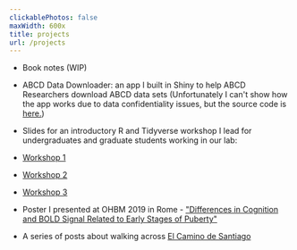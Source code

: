 ```yaml
---
clickablePhotos: false
maxWidth: 600x
title: projects
url: /projects
---
```


* Book notes (WIP)

* ABCD Data Downloader: an app I built in Shiny to help ABCD Researchers download ABCD data sets (Unfortunately I can't show how the app works due to data confidentiality issues, but the source code is [here.](https://github.com/nguyenhphilip/ABCD_Database_Builder))

* Slides for an introductory R and Tidyverse workshop I lead for undergraduates and graduate students working in our lab:
 * [Workshop 1](https://docs.google.com/presentation/d/1Oeq8iYvr7tOzi3zReJiNiss9iT3ndA3bv2DEhGEwZcQ/edit?usp=sharing)
 * [Workshop 2](https://docs.google.com/presentation/d/12xRbyYcthcle-Td6uL9qzzjI5WkWSfozh7iaXQNFmoE/edit?usp=sharing)
 * [Workshop 3](https://docs.google.com/presentation/d/12LMslY_fMwQ6A5h3vJ2SnOmPThfJwuNvANsT0F3EtMs/edit?usp=sharing)

* Poster I presented at OHBM 2019 in Rome - ["Differences in Cognition and BOLD Signal Related to Early Stages of Puberty"](https://www.slideshare.net/slideshow/embed_code/key/uJK54jXcatbLwL)

* A series of posts about walking across  [El Camino de Santiago](https://philintheblank.me/tags/camino-de-santiago/)